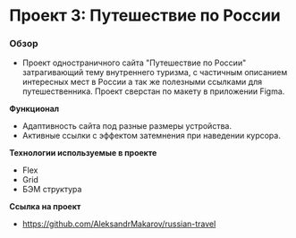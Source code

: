 # Проект 3: Путешествие по России

### Обзор
* Проект одностраничного сайта "Путешествие по России" затрагивающий тему внутреннего туризма, с частичным описанием интересных мест в России а так же полезными ссылками для путешественника. Проект сверстан по макету в приложении Figma.


**Функционал**
* Адаптивность сайта под разные размеры устройства.
* Активные ссылки с эффектом затемнения при наведении курсора.


**Технологии используемые в проекте**
* Flex
* Grid
* БЭМ структура

**Ссылка на проект**
* https://github.com/AleksandrMakarov/russian-travel
